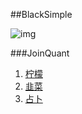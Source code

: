 ##BlackSimple

![img](https://cloud.githubusercontent.com/assets/9131176/11321890/988a8164-910b-11e5-880f-c955f4ab7f8b.png)</br>

###JoinQuant

1. [柠檬](https://www.joinquant.com/user/6744d9fbe4bbdff8e65f2c0dbf84c9af)
2. [韭菜](https://www.joinquant.com/user/2874e2687b9ee279692c7d603926aefd)
3. [占卜](https://www.joinquant.com/user/db2ce429aeb101cf3617e00c28de32f9)

